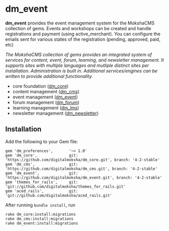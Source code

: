 # dm_event

**dm_event** provides the event management system for the MokshaCMS collection of gems.  Events and workshops can be created and handle registrations and payment (using active_merchant).  You can configure the emails sent for various states of the registration (pending, approved, paid, etc)

_The MokshaCMS collection of gems provides an integrated system of services for content, event, forum, learning, and newsletter management.  It supports sites with multiple languages and mutliple distinct sites per installation.  Administration is built in.  Additional services/engines can be written to provide additional functionality._

- core foundation ([dm_core](https://github.com/digitalmoksha/dm_core))
- content management ([dm_cms](https://github.com/digitalmoksha/dm_cms))
- event management ([dm_event](https://github.com/digitalmoksha/dm_event))
- forum management ([dm_forum](https://github.com/digitalmoksha/dm_forum))
- learning management ([dm_lms](https://github.com/digitalmoksha/dm_lms))
- newsletter management ([dm_newsletter](https://github.com/digitalmoksha/dm_newsletter))

## Installation

Add the following to your Gem file:

```
gem 'dm_preferences',       '~> 1.0'
gem 'dm_core',              git: 'https://github.com/digitalmoksha/dm_core.git', branch: '4-2-stable'
gem 'dm_cms',               git: 'https://github.com/digitalmoksha/dm_cms.git', branch: '4-2-stable'
gem 'dm_event',             git: 'https://github.com/digitalmoksha/dm_event.git', branch: '4-2-stable'
gem 'themes_for_rails',     git: 'git://github.com/digitalmoksha/themes_for_rails.git'
gem 'aced_rails',           git: 'git://github.com/digitalmoksha/aced_rails.git'
```

After running `bundle install`, run 

```
rake dm_core:install:migrations
rake dm_cms:install:migrations
rake dm_event:install:migrations
```
